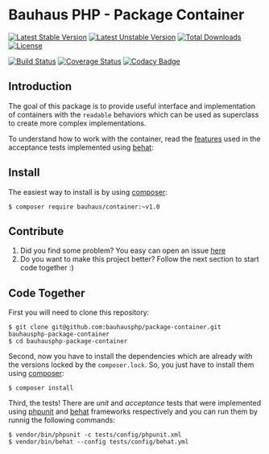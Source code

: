 # Bauhaus PHP - Package Container

[![Latest Stable Version](https://poser.pugx.org/bauhaus/container/v/stable?format=flat-square)](https://packagist.org/packages/bauhaus/container)
[![Latest Unstable Version](https://poser.pugx.org/bauhaus/container/v/unstable?format=flat-square)](https://packagist.org/packages/bauhaus/container)
[![Total Downloads](https://poser.pugx.org/bauhaus/container/downloads?format=flat-square)](https://packagist.org/packages/bauhaus/container)
[![License](https://poser.pugx.org/bauhaus/container/license?format=flat-square)](LICENSE)

[![Build Status](https://img.shields.io/travis/bauhausphp/package-container/master.svg?style=flat-square)](https://travis-ci.org/bauhausphp/package-container)
[![Coverage Status](https://img.shields.io/coveralls/bauhausphp/package-container/master.svg?style=flat-square)](https://coveralls.io/github/bauhausphp/package-container?branch=master)
[![Codacy Badge](https://img.shields.io/codacy/9e4bf1d8a6e649b1b48c5a2251d1c78e.svg?style=flat-square)](https://www.codacy.com/app/fefas/bauhausphp-package-container)

## Introduction

The goal of this package is to provide useful interface and implementation of
containers with the `readable` behaviors which can be used as superclass to
create more complex implementations.

To understand how to work with the container, read the
[features](https://github.com/bauhausphp/package-container/blob/master/tests/acceptance/features/)
used in the acceptance tests implemented using
[behat](http://docs.behat.org/en/v3.0/):

## Install

The easiest way to install is by using [composer](https://getcomposer.org/):

```
$ composer require bauhaus/container:~v1.0
```

## Contribute

1. Did you find some problem? You easy can open an issue
   [here](https://github.com/bauhausphp/package-container/issues)
2. Do you want to make this project better? Follow the next section to start
   code together :)

## Code Together

First you will need to clone this repository:

```
$ git clone git@github.com:bauhausphp/package-container.git bauhausphp-package-container
$ cd bauhausphp-package-container
```

Second, now you have to install the dependencies which are already with the
versions locked by the `composer.lock`. So, you just have to install them using
[composer](https://getcomposer.org/):

```
$ composer install
```

Third, the tests! There are *unit* and *acceptance* tests that were implemented
using [phpunit](https://phpunit.de/) and [behat](http://docs.behat.org/en/v3.0/)
frameworks respectively and you can run them by runnig the following commands:

```
$ vendor/bin/phpunit -c tests/config/phpunit.xml
$ vendor/bin/behat --config tests/config/behat.yml
```
